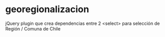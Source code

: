 georegionalizacion
==================

jQuery plugin que crea dependencias entre 2 &lt;select> para selección de Región / Comuna de Chile
